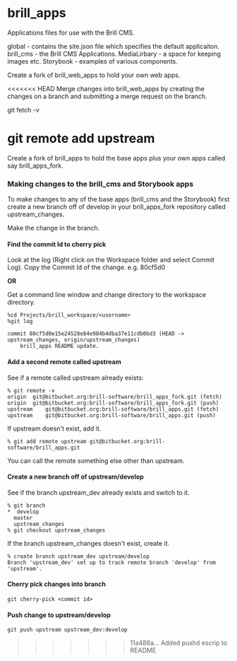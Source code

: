 # brill_apps
Applications files for use with the Brill CMS.

global - contains the site.json file which specifies the default applicaiton.
brill_cms - the Brill CMS Applications.
MediaLirbary - a space for keeping images etc.
Storybook - examples of various components.

Create a fork of brill_web_apps to hold your own web apps.

<<<<<<< HEAD
Merge changes into brill_web_apps by creating the changes on a branch and submitting a merge request on the branch.

git fetch -v

git remote add upstream <upsteam repo>
=======
Create a fork of brill_apps to hold the base apps plus your own apps called say brill_apps_fork.

### Making changes to the brill_cms and Storybook apps

To make changes to any of the base apps (brill_cms and the Storybook) first create a new branch off of develop in your 
brill_apps_fork repository called upstream_changes.

Make the change in the branch.


#### Find the commit Id to cherry pick

Look at the log (Right click on the Workspace folder and select Commit Log).
Copy the Commit Id of the change. e.g. 80cf5d0

**OR**

Get a command line window and change directory to the workspace directory.

```
%cd Projects/brill_workspace/<username>
%git log

commit 80cf5d0e15e24528e84e984b4dba37e11cdb0bd3 (HEAD -> upstream_changes, origin/upstream_changes)
    brill_apps README update.
```

#### Add a second remote called upstream

See if a remote called upstream already exists: 

```
% git remote -v
origin	git@bitbucket.org:brill-software/brill_apps_fork.git (fetch)
origin	git@bitbucket.org:brill-software/brill_apps_fork.git (push)
upstream	git@bitbucket.org:brill-software/brill_apps.git (fetch)
upstream	git@bitbucket.org:brill-software/brill_apps.git (push)
```
If upstream doesn't exist, add it.

```
% git add remote upstream git@bitbucket.org:brill-software/brill_apps.git
```

You can call the remote something else other than upstream.

#### Create a new branch off of upstream/develop

See if the branch upstream_dev already exists and switch to it.

```
% git branch
*  develop
  master
  upstream_changes
% git checkout upstream_changes
```

If the branch upstream_changes doesn't exist, create it.

```
% create branch upstream_dev upstream/develop
Branch 'upstream_dev' set up to track remote branch 'develop' from 'upstream'.
```

#### Cherry pick changes into branch

```
git cherry-pick <commit id>
```

#### Push change to upstream/develop

```
git push upstream upstream_dev:develop
```
>>>>>>> 11a486a... Added pushd escrip  to README
